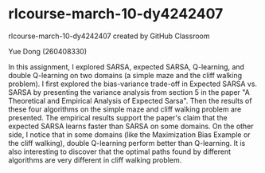# rlcourse-march-10-dy4242407
rlcourse-march-10-dy4242407 created by GitHub Classroom

Yue Dong (260408330)

In this assignment, I explored SARSA, expected SARSA, Q-learning, and double Q-learning on two domains (a simple maze and the cliff walking problem). I first explored the bias-variance trade-off in Expected SARSA vs. SARSA by presenting the variance analysis from section 5 in the paper "A Theoretical and Empirical Analysis of Expected Sarsa". Then the results of these four algorithms on the simple maze and cliff walking problem are presented. The empirical results support the paper's claim that the expected SARSA learns faster than SARSA on some domains. On the other side, I notice that in some domains (like the Maximization Bias Example or the cliff walking), double Q-learning perform better than Q-learning. It is also interesting to discover that the optimal paths found by different algorithms are very different in cliff walking problem.
